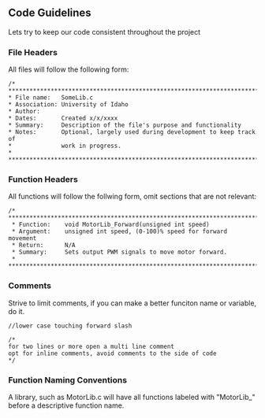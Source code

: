 ## Code Guidelines

Lets try to keep our code consistent throughout the project

### File Headers

All files will follow the following form:


    /* **************************************************************************
    * File name:   SomeLib.c
    * Association: University of Idaho
    * Author:      
    * Dates:       Created x/x/xxxx
    * Summary:     Description of the file's purpose and functionality
    * Notes:       Optional, largely used during development to keep track of 
	*			   work in progress.
    * **************************************************************************/


### Function Headers

All functions will follow the follwing form, omit sections that are not relevant:

	/* **************************************************************************
	 * Function:    void MotorLib_Forward(unsigned int speed)
	 * Argument:    unsigned int speed, (0-100)% speed for forward movement
	 * Return:		N/A
	 * Summary:     Sets output PWM signals to move motor forward.
	 * **************************************************************************/

 
### Comments

Strive to limit comments, if you can make a better funciton name or variable, do it.

    //lower case touching forward slash
    
	/*
	for two lines or more open a multi line comment
	opt for inline comments, avoid comments to the side of code
	*/

### Function Naming Conventions

A library, such as MotorLib.c will have all functions labeled with "MotorLib_" before
a descriptive function name.